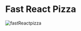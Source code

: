 
# Fast React Pizza
![fastReactpizza](https://github.com/user-attachments/assets/1906ec0f-1bd0-4144-94f4-5256f5109cbe)
